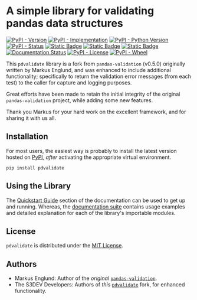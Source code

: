 # A simple library for validating pandas data structures

[![PyPI - Version](https://img.shields.io/pypi/v/pdvalidate?style=flat-square)](https://pypi.org/project/pdvalidate)
[![PyPI - Implementation](https://img.shields.io/pypi/implementation/pdvalidate?style=flat-square)](https://pypi.org/project/pdvalidate)
[![PyPI - Python Version](https://img.shields.io/pypi/pyversions/pdvalidate?style=flat-square)](https://pypi.org/project/pdvalidate)
[![PyPI - Status](https://img.shields.io/pypi/status/pdvalidate?style=flat-square)](https://pypi.org/project/pdvalidate)
[![Static Badge](https://img.shields.io/badge/tests-passing-brightgreen?style=flat-square)](https://pypi.org/project/pdvalidate)
[![Static Badge](https://img.shields.io/badge/code_coverage-100%25-brightgreen?style=flat-square)](https://pypi.org/project/pdvalidate)
[![Static Badge](https://img.shields.io/badge/pylint_analysis-100%25-brightgreen?style=flat-square)](https://pypi.org/project/pdvalidate)
[![Documentation Status](https://readthedocs.org/projects/pdvalidate/badge/?version=latest&style=flat-square)](https://pdvalidate.readthedocs.io/en/latest/)
[![PyPI - License](https://img.shields.io/pypi/l/virtualenv?style=flat-square)](https://opensource.org/licenses/MIT)
[![PyPI - Wheel](https://img.shields.io/pypi/wheel/pdvalidate?style=flat-square)](https://pypi.org/project/pdvalidate)

This ``pdvalidate`` library is a fork from ``pandas-validation`` (v0.5.0) originally written by Markus Englund, and was enhanced to include additional functionality; specifically to return the validation error messages (from each test) to the caller for capture and logging purposes.

Great efforts have been made to retain the initial integrity of the original ``pandas-validation`` project, while adding some new features.

Thank you Markus for your hard work on the excellent framework, and for sharing it with us all.


## Installation

For most users, the easiest way is probably to install the latest version hosted on [PyPI](https://pypi.org/project/pdvalidate/), *after* activating the appropriate virtual environment.

    pip install pdvalidate


## Using the Library
The [Quickstart Guide](https://pdvalidate.readthedocs.io/en/latest/quickstart.html) section of the documentation can be used to get up and running. Whereas, the [documentation suite](https://pdvalidate.readthedocs.io/en/latest/index.html) contains usage examples and detailed explanation for each of the library's importable modules.


## License

`pdvalidate` is distributed under the [MIT License](https://opensource.org/licenses/MIT).


## Authors
- Markus Englund: Author of the *original* [`pandas-validation`](https://github.com/jmenglund/pandas-validation).
- The S3DEV Developers: Authors of *this* [`pdvalidate`](https://github.com/s3dev/pdvalidate) fork, for enhanced functionality.

